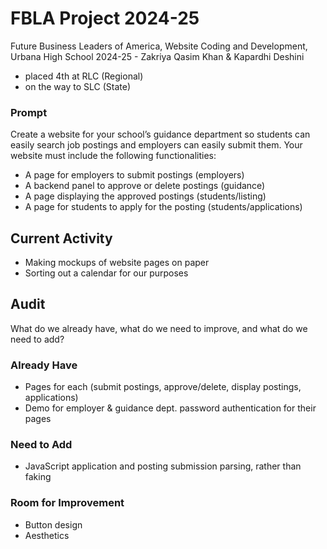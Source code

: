 # FBLA Project 2024-25
Future Business Leaders of America,
Website Coding and Development,
Urbana High School 2024-25 -
Zakriya Qasim Khan & Kapardhi Deshini
- placed 4th at RLC (Regional)
- on the way to SLC (State)
### Prompt
Create a website for your school’s guidance department so students can easily search job postings and employers can easily submit them.
Your website must include the following functionalities:
- A page for employers to submit postings (employers)
- A backend panel to approve or delete postings (guidance)
- A page displaying the approved postings (students/listing)
- A page for students to apply for the posting (students/applications)
## Current Activity
- Making mockups of website pages on paper
- Sorting out a calendar for our purposes
## Audit
What do we already have, what do we need to improve, and what do we need to add?
### Already Have
- Pages for each (submit postings, approve/delete, display postings, applications)
- Demo for employer & guidance dept. password authentication for their pages
### Need to Add
- JavaScript application and posting submission parsing, rather than faking
### Room for Improvement
- Button design
- Aesthetics

